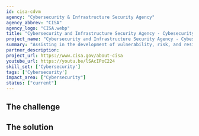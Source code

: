 ```yaml
---
id: cisa-cdvm
agency: "Cybersecurity & Infrastructure Security Agency"
agency_abbrev: "CISA"
agency_logo: "CISA.webp"
title: "Cybersecurity and Infrastructure Security Agency - Cybesecurity Division Vulnerability Management"
project_name: "Cybersecurity and Infrastructure Security Agency - Cybesecurity Division Vulnerability Management"
summary: "Assisting in the development of vulnerability, risk, and resilience assessments and supporting government entities with technical expertise and assistance in implementing the President’s cybersecurity executive order and related guidance memos."
partner_description: 
project_url: https://www.cisa.gov/about-cisa
youtube_url: https://youtu.be/lSAcIPoC224
skill_set: ['Cybersecurity']
tags: ['Cybersecurity']
impact_area: ["Cybersecurity"]
status: ["current"]
---
```


## The challenge



## The solution 
